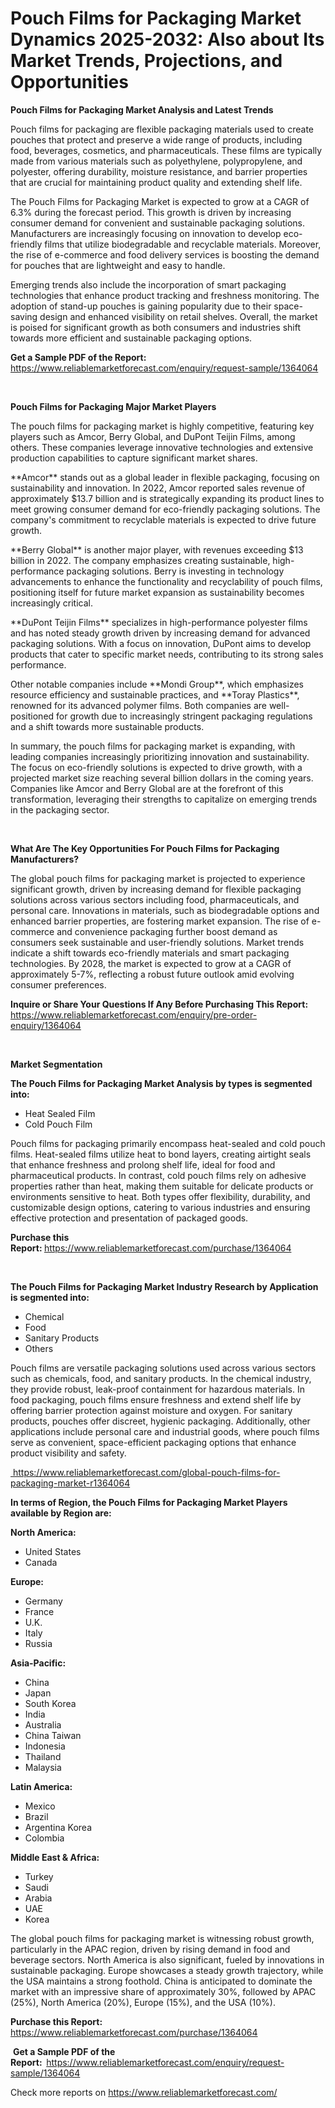 <p><h1>Pouch Films for Packaging Market Dynamics 2025-2032: Also about Its Market Trends, Projections, and Opportunities</h1></p><p><strong>Pouch Films for Packaging Market Analysis and Latest Trends</strong></p>
<p><p>Pouch films for packaging are flexible packaging materials used to create pouches that protect and preserve a wide range of products, including food, beverages, cosmetics, and pharmaceuticals. These films are typically made from various materials such as polyethylene, polypropylene, and polyester, offering durability, moisture resistance, and barrier properties that are crucial for maintaining product quality and extending shelf life.</p><p>The Pouch Films for Packaging Market is expected to grow at a CAGR of 6.3% during the forecast period. This growth is driven by increasing consumer demand for convenient and sustainable packaging solutions. Manufacturers are increasingly focusing on innovation to develop eco-friendly films that utilize biodegradable and recyclable materials. Moreover, the rise of e-commerce and food delivery services is boosting the demand for pouches that are lightweight and easy to handle.</p><p>Emerging trends also include the incorporation of smart packaging technologies that enhance product tracking and freshness monitoring. The adoption of stand-up pouches is gaining popularity due to their space-saving design and enhanced visibility on retail shelves. Overall, the market is poised for significant growth as both consumers and industries shift towards more efficient and sustainable packaging options.</p></p>
<p><strong>Get a Sample PDF of the Report:&nbsp;</strong> <a href="https://www.reliablemarketforecast.com/enquiry/request-sample/1364064?utm_campaign=2472&utm_medium=2&utm_source=Github&utm_content=ia&utm_term=03042025&utm_id=pouch-films-for-packaging">https://www.reliablemarketforecast.com/enquiry/request-sample/1364064</a></p>
<p>&nbsp;</p>
<p><strong>Pouch Films for Packaging Major Market Players</strong></p>
<p><p>The pouch films for packaging market is highly competitive, featuring key players such as Amcor, Berry Global, and DuPont Teijin Films, among others. These companies leverage innovative technologies and extensive production capabilities to capture significant market shares.</p><p>**Amcor** stands out as a global leader in flexible packaging, focusing on sustainability and innovation. In 2022, Amcor reported sales revenue of approximately $13.7 billion and is strategically expanding its product lines to meet growing consumer demand for eco-friendly packaging solutions. The company's commitment to recyclable materials is expected to drive future growth.</p><p>**Berry Global** is another major player, with revenues exceeding $13 billion in 2022. The company emphasizes creating sustainable, high-performance packaging solutions. Berry is investing in technology advancements to enhance the functionality and recyclability of pouch films, positioning itself for future market expansion as sustainability becomes increasingly critical.</p><p>**DuPont Teijin Films** specializes in high-performance polyester films and has noted steady growth driven by increasing demand for advanced packaging solutions. With a focus on innovation, DuPont aims to develop products that cater to specific market needs, contributing to its strong sales performance.</p><p>Other notable companies include **Mondi Group**, which emphasizes resource efficiency and sustainable practices, and **Toray Plastics**, renowned for its advanced polymer films. Both companies are well-positioned for growth due to increasingly stringent packaging regulations and a shift towards more sustainable products.</p><p>In summary, the pouch films for packaging market is expanding, with leading companies increasingly prioritizing innovation and sustainability. The focus on eco-friendly solutions is expected to drive growth, with a projected market size reaching several billion dollars in the coming years. Companies like Amcor and Berry Global are at the forefront of this transformation, leveraging their strengths to capitalize on emerging trends in the packaging sector.</p></p>
<p>&nbsp;</p>
<p><strong>What Are The Key Opportunities For Pouch Films for Packaging Manufacturers?</strong></p>
<p><p>The global pouch films for packaging market is projected to experience significant growth, driven by increasing demand for flexible packaging solutions across various sectors including food, pharmaceuticals, and personal care. Innovations in materials, such as biodegradable options and enhanced barrier properties, are fostering market expansion. The rise of e-commerce and convenience packaging further boost demand as consumers seek sustainable and user-friendly solutions. Market trends indicate a shift towards eco-friendly materials and smart packaging technologies. By 2028, the market is expected to grow at a CAGR of approximately 5-7%, reflecting a robust future outlook amid evolving consumer preferences.</p></p>
<p><strong>Inquire or Share Your Questions If Any Before Purchasing This Report:</strong> <a href="https://www.reliablemarketforecast.com/enquiry/pre-order-enquiry/1364064?utm_campaign=2472&utm_medium=2&utm_source=Github&utm_content=ia&utm_term=03042025&utm_id=pouch-films-for-packaging">https://www.reliablemarketforecast.com/enquiry/pre-order-enquiry/1364064</a></p>
<p>&nbsp;</p>
<p><strong>Market Segmentation</strong></p>
<p><strong>The Pouch Films for Packaging Market Analysis by types is segmented into:</strong></p>
<p><ul><li>Heat Sealed Film</li><li>Cold Pouch Film</li></ul></p>
<p><p>Pouch films for packaging primarily encompass heat-sealed and cold pouch films. Heat-sealed films utilize heat to bond layers, creating airtight seals that enhance freshness and prolong shelf life, ideal for food and pharmaceutical products. In contrast, cold pouch films rely on adhesive properties rather than heat, making them suitable for delicate products or environments sensitive to heat. Both types offer flexibility, durability, and customizable design options, catering to various industries and ensuring effective protection and presentation of packaged goods.</p></p>
<p><strong>Purchase this Report:&nbsp;</strong><a href="https://www.reliablemarketforecast.com/purchase/1364064?utm_campaign=2472&utm_medium=2&utm_source=Github&utm_content=ia&utm_term=03042025&utm_id=pouch-films-for-packaging">https://www.reliablemarketforecast.com/purchase/1364064</a></p>
<p>&nbsp;</p>
<p><strong>The Pouch Films for Packaging Market Industry Research by Application is segmented into:</strong></p>
<p><ul><li>Chemical</li><li>Food</li><li>Sanitary Products</li><li>Others</li></ul></p>
<p><p>Pouch films are versatile packaging solutions used across various sectors such as chemicals, food, and sanitary products. In the chemical industry, they provide robust, leak-proof containment for hazardous materials. In food packaging, pouch films ensure freshness and extend shelf life by offering barrier protection against moisture and oxygen. For sanitary products, pouches offer discreet, hygienic packaging. Additionally, other applications include personal care and industrial goods, where pouch films serve as convenient, space-efficient packaging options that enhance product visibility and safety.</p></p>
<p><a href="https://www.reliablemarketforecast.com/global-pouch-films-for-packaging-market-r1364064?utm_campaign=2472&utm_medium=2&utm_source=Github&utm_content=ia&utm_term=03042025&utm_id=pouch-films-for-packaging">&nbsp;https://www.reliablemarketforecast.com/global-pouch-films-for-packaging-market-r1364064</a></p>
<p><strong>In terms of Region, the Pouch Films for Packaging Market Players available by Region are:</strong></p>
<p>
    <p> <strong> North America: </strong>
        <ul>
            <li>United States</li>
            <li>Canada</li>
        </ul>
        </p> 
    <p> <strong> Europe: </strong>
        <ul>
            <li>Germany</li>
            <li>France</li>
            <li>U.K.</li>
            <li>Italy</li>
            <li>Russia</li>
        </ul>
        </p> 
    <p> <strong> Asia-Pacific: </strong>
        <ul>
            <li>China</li>
            <li>Japan</li>
            <li>South Korea</li>
            <li>India</li>
            <li>Australia</li>
            <li>China Taiwan</li>
            <li>Indonesia</li>
            <li>Thailand</li>
            <li>Malaysia</li>
        </ul>
        </p> 
    <p> <strong> Latin America: </strong>
        <ul>
            <li>Mexico</li>
            <li>Brazil</li>
            <li>Argentina Korea</li>
            <li>Colombia</li>
        </ul>
        </p> 
    <p> <strong> Middle East & Africa: </strong>
        <ul>
            <li>Turkey</li>
            <li>Saudi</li>
            <li>Arabia</li>
            <li>UAE</li>
            <li>Korea</li>
        </ul>
    </p>
    </p>
<p><p>The global pouch films for packaging market is witnessing robust growth, particularly in the APAC region, driven by rising demand in food and beverage sectors. North America is also significant, fueled by innovations in sustainable packaging. Europe showcases a steady growth trajectory, while the USA maintains a strong foothold. China is anticipated to dominate the market with an impressive share of approximately 30%, followed by APAC (25%), North America (20%), Europe (15%), and the USA (10%).</p></p>
<p><strong>Purchase this Report: </strong><a href="https://www.reliablemarketforecast.com/purchase/1364064?utm_campaign=2472&utm_medium=2&utm_source=Github&utm_content=ia&utm_term=03042025&utm_id=pouch-films-for-packaging">https://www.reliablemarketforecast.com/purchase/1364064</a></p>
<p>&nbsp;<strong>Get a Sample PDF of the Report:&nbsp;&nbsp;</strong><a href="https://www.reliablemarketforecast.com/enquiry/request-sample/1364064?utm_campaign=2472&utm_medium=2&utm_source=Github&utm_content=ia&utm_term=03042025&utm_id=pouch-films-for-packaging">https://www.reliablemarketforecast.com/enquiry/request-sample/1364064</a></p>
<p><strong></strong></p>
<p>Check more reports on <a href="https://www.reliablemarketforecast.com/?utm_campaign=2472&utm_medium=2&utm_source=Github&utm_content=ia&utm_term=03042025&utm_id=pouch-films-for-packaging">https://www.reliablemarketforecast.com/</a></p>